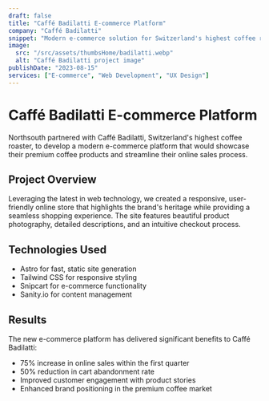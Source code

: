 ```yaml
---
draft: false
title: "Caffé Badilatti E-commerce Platform"
company: "Caffé Badilatti"
snippet: "Modern e-commerce solution for Switzerland's highest coffee roaster"
image:
  src: "/src/assets/thumbsHome/badilatti.webp"
  alt: "Caffé Badilatti project image"
publishDate: "2023-08-15"
services: ["E-commerce", "Web Development", "UX Design"]
---
```


# Caffé Badilatti E-commerce Platform

Northsouth partnered with Caffé Badilatti, Switzerland's highest coffee roaster, to develop a modern e-commerce platform that would showcase their premium coffee products and streamline their online sales process.

## Project Overview

Leveraging the latest in web technology, we created a responsive, user-friendly online store that highlights the brand's heritage while providing a seamless shopping experience. The site features beautiful product photography, detailed descriptions, and an intuitive checkout process.

## Technologies Used

- Astro for fast, static site generation
- Tailwind CSS for responsive styling
- Snipcart for e-commerce functionality
- Sanity.io for content management

## Results

The new e-commerce platform has delivered significant benefits to Caffé Badilatti:

- 75% increase in online sales within the first quarter
- 50% reduction in cart abandonment rate
- Improved customer engagement with product stories
- Enhanced brand positioning in the premium coffee market